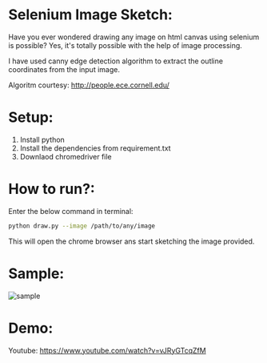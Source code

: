 # Selenium Image Sketch:

Have you ever wondered drawing any image on html canvas using selenium is possible? Yes, it's totally possible with the help of image processing.

I have used canny edge detection algorithm to extract the outline coordinates from the input image.

Algoritm courtesy: http://people.ece.cornell.edu/

# Setup:
1. Install python
2. Install the dependencies from requirement.txt
3. Downlaod chromedriver file

# How to run?:
Enter the below command in terminal:

```bash
python draw.py --image /path/to/any/image
```

This will open the chrome browser ans start sketching the image provided.


# Sample:
![sample](sample_outputs/readme_tom_face.png)

# Demo:
Youtube: https://www.youtube.com/watch?v=vJRyGTcqZfM
